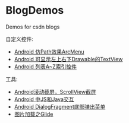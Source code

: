 # BlogDemos
Demos for csdn blogs

自定义控件:
- [Android 仿Path效果ArcMenu](http://blog.csdn.net/wbwjx/article/details/50448487)
- [Android 可显示左上右下Drawable的TextView](http://blog.csdn.net/wbwjx/article/details/50597011)
- [Android 列表A~Z索引控件](http://blog.csdn.net/wbwjx/article/details/48757135)

工具:
- [Android滚动截屏，ScrollView截屏](http://blog.csdn.net/wbwjx/article/details/46674157)
- [Android 中JS和Java交互](http://blog.csdn.net/wbwjx/article/details/50244231)
- [Android DialogFragment底部弹出菜单](http://blog.csdn.net/wbwjx/article/details/50507344)
- [图片加载之Glide](http://blog.csdn.net/wbwjx/article/details/51239627)
